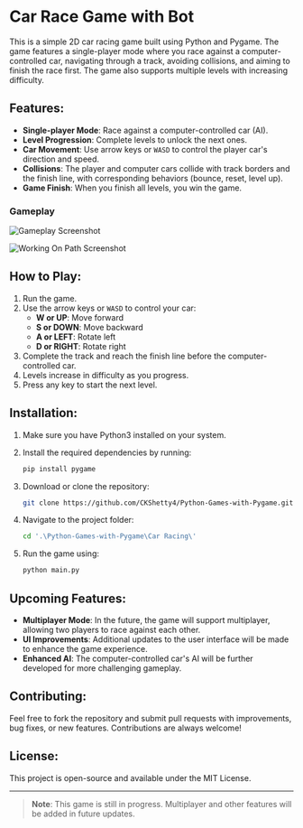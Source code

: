 # Car Race Game with Bot

This is a simple 2D car racing game built using Python and Pygame. The game features a single-player mode where you race against a computer-controlled car, navigating through a track, avoiding collisions, and aiming to finish the race first. The game also supports multiple levels with increasing difficulty. 

## Features:
- **Single-player Mode**: Race against a computer-controlled car (AI).
- **Level Progression**: Complete levels to unlock the next ones.
- **Car Movement**: Use arrow keys or `WASD` to control the player car's direction and speed.
- **Collisions**: The player and computer cars collide with track borders and the finish line, with corresponding behaviors (bounce, reset, level up).
- **Game Finish**: When you finish all levels, you win the game.

### Gameplay

![Gameplay Screenshot](./screenshots/gameplay.png)

![Working On Path Screenshot](./screenshots/WorkingonPath.png)

## How to Play:
1. Run the game.
2. Use the arrow keys or `WASD` to control your car:
   - **W or UP**: Move forward
   - **S or DOWN**: Move backward
   - **A or LEFT**: Rotate left
   - **D or RIGHT**: Rotate right
3. Complete the track and reach the finish line before the computer-controlled car.
4. Levels increase in difficulty as you progress.
5. Press any key to start the next level.

## Installation:
1. Make sure you have Python3 installed on your system.
2. Install the required dependencies by running:

   ```bash
   pip install pygame
   ```

3. Download or clone the repository:
   
   ```bash
   git clone https://github.com/CKShetty4/Python-Games-with-Pygame.git
   ```

4. Navigate to the project folder:

   ```bash
   cd '.\Python-Games-with-Pygame\Car Racing\'
   ```

5. Run the game using:

   ```bash
   python main.py
   ```

## Upcoming Features:
- **Multiplayer Mode**: In the future, the game will support multiplayer, allowing two players to race against each other.
- **UI Improvements**: Additional updates to the user interface will be made to enhance the game experience.
- **Enhanced AI**: The computer-controlled car's AI will be further developed for more challenging gameplay.

## Contributing:
Feel free to fork the repository and submit pull requests with improvements, bug fixes, or new features. Contributions are always welcome!

## License:
This project is open-source and available under the MIT License.

---

> **Note**: This game is still in progress. Multiplayer and other features will be added in future updates.
